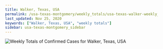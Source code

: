 ```yaml
---
title: Walker, Texas, USA
permalink: /usa-texas-montgomery/weekly_totals/usa-texas-walker-weekly_totals.html
last_updated: Nov 25, 2020
keywords: ["Walker, Texas, USA", "weekly totals"]
sidebar: usa-texas-montgomery_sidebar
---
```


![Weekly Totals of Confirmed Cases for Walker, Texas, USA](/covid_tracker/images/graphs/usa-texas-walker-weekly_totals_graph.png)
